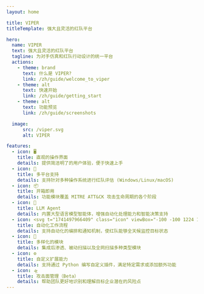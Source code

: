 ```yaml
---
layout: home

title: VIPER
titleTemplate: 强大且灵活的红队平台

hero:
  name: VIPER
  text: 强大且灵活的红队平台
  tagline: 为对手仿真和红队行动设计的统一平台
  actions:
    - theme: brand
      text: 什么是 VIPER?
      link: /zh/guide/welcome_to_viper
    - theme: alt
      text: 快速开始
      link: /zh/guide/getting_start
    - theme: alt
      text: 功能预览
      link: /zh/guide/screenshots

  image:
      src: /viper.svg
      alt: VIPER

features:
  - icon: 🖥️
    title: 直观的操作界面
    details: 提供简洁明了的用户体验，便于快速上手
  - icon: 🚀
    title: 多平台支持
    details: 支持针对多种操作系统进行红队评估 (Windows/Linux/macOS)
  - icon: 📦
    title: 开箱即用
    details: 功能模块覆盖 MITRE ATT&CK 攻击生命周期的各个阶段
  - icon: 🤖
    title: LLM Agent
    details: 内置大型语言模型智能体，增强自动化处理能力和智能决策支持
  - icon: <svg t="1741497966409" class="icon" viewBox="-100 -100 1224 1224" version="1.1" xmlns="http://www.w3.org/2000/svg" p-id="4158" width="128" height="128"><path d="M910.336 376.832c-7.68-22.016-16.896-43.008-28.16-62.976l11.264 1.536c17.408 2.56 33.792-9.728 36.352-27.136s-9.728-33.792-27.136-36.352L819.712 240.64c-21.504-3.072-41.472 11.776-44.544 33.28l-11.776 82.432c-1.024 8.704 1.024 16.896 6.144 23.552 5.12 6.656 12.8 11.264 20.992 12.288 1.536 0 3.072 0.512 4.608 0.512 15.872 0 29.184-11.776 31.744-27.648l2.048-15.872c27.136 50.688 40.448 105.472 40.448 163.84 0 193.024-157.184 350.208-350.208 350.208-60.928 0-120.832-15.872-173.568-46.08-7.168-4.096-15.872-5.12-24.064-3.072s-15.36 7.68-19.456 14.848c-4.096 7.168-5.12 15.872-3.072 24.064s7.68 15.36 14.848 19.456c61.952 35.328 133.12 54.272 205.312 54.272 55.808 0 110.08-10.752 161.28-32.768 49.152-20.992 93.696-50.688 131.584-88.576 37.888-37.888 68.096-82.432 88.576-131.584 21.504-51.2 32.768-105.472 32.768-161.28 0-45.056-7.68-91.648-23.04-135.68zM519.168 163.84c58.88 0 116.736 14.848 167.936 43.008 7.68 4.096 15.872 5.12 24.064 2.56s14.848-7.68 18.944-15.36c4.096-7.68 5.12-15.872 2.56-24.064s-7.68-14.848-15.36-18.944c-60.416-33.28-129.024-50.688-198.656-50.688-55.808 0-110.08 10.752-161.28 32.768-49.152 20.992-93.696 50.688-131.584 88.576-37.888 37.888-68.096 82.432-88.576 131.584-21.504 51.2-32.768 105.472-32.768 161.28 0 68.096 16.896 135.168 48.64 195.072l-12.288-1.024c-8.704-0.512-16.896 2.048-23.04 7.68-6.656 5.632-10.24 13.312-10.752 22.016s2.048 16.896 7.68 23.04c5.632 6.656 13.312 10.24 22.016 10.752l82.944 5.632h2.56c9.728 0 18.944-3.584 26.112-9.728 7.68-7.168 12.8-16.384 13.312-27.136l5.632-83.456c0.512-8.704-2.048-16.896-7.68-23.04s-13.312-10.24-22.016-10.752c-17.92-1.024-32.768 12.288-34.304 29.696l-1.024 12.288c-22.528-47.104-34.304-99.328-34.304-151.552C168.96 321.024 326.144 163.84 519.168 163.84z" fill="#4D4D4D" p-id="4159"></path><path d="M728.576 413.696l-3.584-10.752c-2.048-6.144-6.656-10.752-12.8-12.288-6.144-1.536-12.8 0-17.408 4.096L640 445.44c-10.24 9.728-26.624 8.704-36.352-1.536-9.728-10.24-8.704-26.624 1.536-36.352l54.784-50.688c4.608-4.096 6.656-10.752 5.632-16.896-1.024-6.144-5.12-11.264-11.264-13.824l-10.24-4.096c-54.272-23.552-118.272-13.824-162.816 26.112-41.472 36.864-59.392 93.696-47.616 147.456L336.896 583.68c-31.232 28.672-33.28 77.824-4.608 109.056 13.824 15.36 33.28 24.064 53.76 25.088h3.072c17.408 0 34.304-5.632 48.128-16.896 1.536-1.024 3.584-2.048 4.608-3.072l96.256-89.088c52.736 16.384 110.592 3.072 150.528-35.328 43.52-40.96 58.88-103.936 39.936-159.744z m-79.872 126.976c-29.696 24.576-69.632 30.72-104.96 15.36l-4.096-2.048c-6.656-3.584-14.848-2.048-20.48 3.072l-111.616 102.4c-10.24 9.728-26.624 8.704-36.352-1.536-9.728-10.752-8.704-27.136 1.536-36.352l111.616-102.4c5.632-5.12 7.68-13.312 4.608-20.48l-1.536-4.096c-12.288-36.352-3.072-76.288 24.064-103.424 18.432-18.944 43.008-29.184 68.608-30.208l-9.216 8.704c-31.232 28.672-33.28 77.824-4.608 109.056 28.672 31.232 77.824 33.28 109.056 4.608l9.216-8.704c-3.072 25.088-15.872 48.64-35.84 66.048z" fill="#406FFD" p-id="4160"></path></svg>
    title: 自动化工作流程
    details: 支持自动化的编排和通知机制，使红队能够全天候监控目标状态
  - icon: 🔧
    title: 多样化的模块
    details: 集成后渗透、被动扫描以及全网扫描多种类型模块
  - icon: ⚙️
    title: 自定义扩展能力
    details: 支持通过 Python 编写自定义插件，满足特定需求或添加额外功能
  - icon: 🛸
    title: 攻击面管理（Beta）
    details: 帮助团队更好地识别和理解目标企业潜在的风险点
---
```

